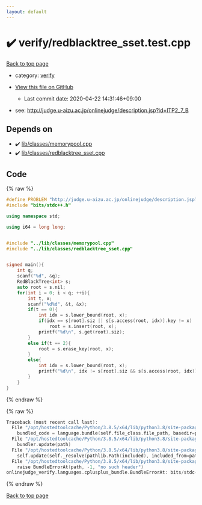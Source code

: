```yaml
---
layout: default
---
```


<!-- mathjax config similar to math.stackexchange -->
<script type="text/javascript" async
  src="https://cdnjs.cloudflare.com/ajax/libs/mathjax/2.7.5/MathJax.js?config=TeX-MML-AM_CHTML">
</script>
<script type="text/x-mathjax-config">
  MathJax.Hub.Config({
    TeX: { equationNumbers: { autoNumber: "AMS" }},
    tex2jax: {
      inlineMath: [ ['$','$'] ],
      processEscapes: true
    },
    "HTML-CSS": { matchFontHeight: false },
    displayAlign: "left",
    displayIndent: "2em"
  });
</script>

<script type="text/javascript" src="https://cdnjs.cloudflare.com/ajax/libs/jquery/3.4.1/jquery.min.js"></script>
<script src="https://cdn.jsdelivr.net/npm/jquery-balloon-js@1.1.2/jquery.balloon.min.js" integrity="sha256-ZEYs9VrgAeNuPvs15E39OsyOJaIkXEEt10fzxJ20+2I=" crossorigin="anonymous"></script>
<script type="text/javascript" src="../../assets/js/copy-button.js"></script>
<link rel="stylesheet" href="../../assets/css/copy-button.css" />


# :heavy_check_mark: verify/redblacktree_sset.test.cpp

<a href="../../index.html">Back to top page</a>

* category: <a href="../../index.html#e8418d1d706cd73548f9f16f1d55ad6e">verify</a>
* <a href="{{ site.github.repository_url }}/blob/master/verify/redblacktree_sset.test.cpp">View this file on GitHub</a>
    - Last commit date: 2020-04-22 14:31:46+09:00


* see: <a href="http://judge.u-aizu.ac.jp/onlinejudge/description.jsp?id=ITP2_7_B">http://judge.u-aizu.ac.jp/onlinejudge/description.jsp?id=ITP2_7_B</a>


## Depends on

* :heavy_check_mark: <a href="../../library/lib/classes/memorypool.cpp.html">lib/classes/memorypool.cpp</a>
* :heavy_check_mark: <a href="../../library/lib/classes/redblacktree_sset.cpp.html">lib/classes/redblacktree_sset.cpp</a>


## Code

<a id="unbundled"></a>
{% raw %}
```cpp
#define PROBLEM "http://judge.u-aizu.ac.jp/onlinejudge/description.jsp?id=ITP2_7_B"
#include "bits/stdc++.h"

using namespace std;

using i64 = long long;


#include "../lib/classes/memorypool.cpp"
#include "../lib/classes/redblacktree_sset.cpp"


signed main(){
    int q;
    scanf("%d", &q);
    RedBlackTree<int> s;
    auto root = s.nil;
    for(int i = 0; i < q; ++i){
        int t, x;
        scanf("%d%d", &t, &x);
        if(t == 0){
            int idx = s.lower_bound(root, x);
            if(idx == s[root].siz || s[s.access(root, idx)].key != x)
                root = s.insert(root, x);
            printf("%d\n", s.get(root).siz);
        }
        else if(t == 2){
            root = s.erase_key(root, x);
        }
        else{
            int idx = s.lower_bound(root, x);
            printf("%d\n", idx != s[root].siz && s[s.access(root, idx)].key == x);
        }
    }
}

```
{% endraw %}

<a id="bundled"></a>
{% raw %}
```cpp
Traceback (most recent call last):
  File "/opt/hostedtoolcache/Python/3.8.5/x64/lib/python3.8/site-packages/onlinejudge_verify/docs.py", line 349, in write_contents
    bundled_code = language.bundle(self.file_class.file_path, basedir=pathlib.Path.cwd())
  File "/opt/hostedtoolcache/Python/3.8.5/x64/lib/python3.8/site-packages/onlinejudge_verify/languages/cplusplus.py", line 185, in bundle
    bundler.update(path)
  File "/opt/hostedtoolcache/Python/3.8.5/x64/lib/python3.8/site-packages/onlinejudge_verify/languages/cplusplus_bundle.py", line 307, in update
    self.update(self._resolve(pathlib.Path(included), included_from=path))
  File "/opt/hostedtoolcache/Python/3.8.5/x64/lib/python3.8/site-packages/onlinejudge_verify/languages/cplusplus_bundle.py", line 187, in _resolve
    raise BundleErrorAt(path, -1, "no such header")
onlinejudge_verify.languages.cplusplus_bundle.BundleErrorAt: bits/stdc++.h: line -1: no such header

```
{% endraw %}

<a href="../../index.html">Back to top page</a>

